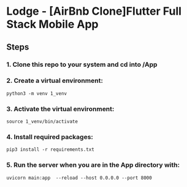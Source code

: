 # Lodge - [AirBnb Clone]Flutter Full Stack Mobile App

## Steps
### 1. Clone this repo to your system and cd into /App

### 2. Create a virtual environment:
````
python3 -m venv 1_venv
````
### 3. Activate the virtual environment:
````
source 1_venv/bin/activate
````
### 4. Install required packages:
````
pip3 install -r requirements.txt
````
### 5. Run the server when you are in the App directory with:
````
uvicorn main:app  --reload --host 0.0.0.0 --port 8000
````